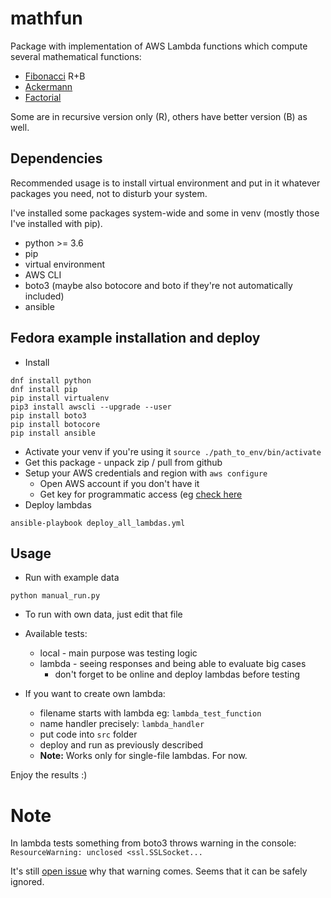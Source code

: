 # mathfun
Package with implementation of AWS Lambda functions 
which compute several mathematical functions:
- [Fibonacci](https://en.wikipedia.org/wiki/Fibonacci_number) R+B
- [Ackermann](https://en.wikipedia.org/wiki/Ackermann_function)
- [Factorial](https://en.wikipedia.org/wiki/Factorial)

Some are in recursive version only (R), others have better version (B) as well.

## Dependencies
Recommended usage is to install virtual environment 
and put in it whatever packages you need, not to disturb your system.
  
I've installed some packages system-wide and some in venv 
(mostly those I've installed with pip).
  
- python >= 3.6
- pip
- virtual environment
- AWS CLI
- boto3 (maybe also botocore and boto if they're not automatically included)
- ansible

## Fedora example installation and deploy

- Install
```
dnf install python
dnf install pip
pip install virtualenv
pip3 install awscli --upgrade --user
pip install boto3
pip install botocore
pip install ansible
```
- Activate your venv if you're using it 
`source ./path_to_env/bin/activate`
- Get this package - unpack zip / pull from github
- Setup your AWS credentials and region with `aws configure`
  + Open AWS account if you don't have it
  + Get key for programmatic access 
  (eg [check here](https://hackernoon.com/creating-serverless-functions-with-python-and-aws-lambda-901d202d45dc) 
- Deploy lambdas
```
ansible-playbook deploy_all_lambdas.yml
```

## Usage
- Run with example data
```
python manual_run.py
```
- To run with own data, just edit that file

- Available tests:
  - local - main purpose was testing logic 
  - lambda - seeing responses and being able to evaluate big cases
    + don't forget to be online and deploy lambdas before testing

- If you want to create own lambda:
  + filename starts with lambda eg: `lambda_test_function`
  + name handler precisely: `lambda_handler`
  + put code into `src` folder
  + deploy and run as previously described
  + **Note:** Works only for single-file lambdas. For now.

Enjoy the results :)

# Note
In lambda tests something from boto3 throws warning in the console:
`ResourceWarning: unclosed <ssl.SSLSocket...`

It's still [open issue](https://github.com/boto/boto3/issues/454) 
why that warning comes. Seems that it can be safely ignored.
